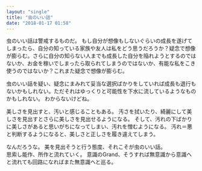 ```yaml
---
layout: "single"
title: "虫のいい話"
date: "2018-01-17 01:58"
---
```


虫のいい話は警戒するものだ。
もし自分が想像もしないぐらいの成長を遂げてしまったら、自分の知っている家族や友人は私をどう思うだろうか？疑念で想像が膨らむ。さらに自分の知らない人までも成長した自分を陥れようとするのではないか、お金を稼いでしまったら取られてしまうのではないか、有能な私をこき使うのではないか？これまた疑念で想像が膨らむ。

虫のいい話を疑い、疑念にまみれて妥当な選択ばかりをしていれば成長も退行もないかもしれない。ただそれはゆっくりと可能性を下水に流しているようなものかもしれない。
わからないけどね。

美しさを見出すと、汚いと感じることもある。
汚さを拭いたり、綺麗にして美しさを見出すとさらに美しさを見出せるようになる。
そして、汚れの下ばかりに美しさがあると思いがちになってしまい、汚れを憎むようになる。
汚れ＝悪　と判断するようになると、美しさと正しさを履き違えてしまう。

なんだろうな。
美を見出そうと行う態度、それこそが虫のいい話。  
思索し能作、所作と流れていく。
意識のGrand、そうすれば無意識から意識へと流れても回路になればまた無意識へと巡る。
